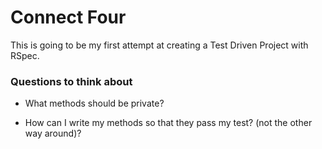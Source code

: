 # Connect Four

This is going to be my first attempt at creating a Test Driven Project with RSpec.

### Questions to think about

- What methods should be private?

- How can I write my methods so that they pass my test? (not the other way around)?
